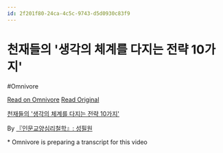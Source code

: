 ```yaml
---
id: 2f201f80-24ca-4c5c-9743-d5d0930c83f9
---
```


# 천재들의 '생각의 체계를 다지는 전략 10가지'
#Omnivore
 
[Read on Omnivore](https://omnivore.app/me/https-youtube-com-watch-v-w-e-fc-k-er-r-do-192c0b70581)
[Read Original](https://youtube.com/watch?v=wEFcKErR_Do)
 
[천재들의 '생각의 체계를 다지는 전략 10가지'](https://youtube.com/watch?v=wEFcKErR%5FDo)

By [『인문교양심리철학』: 성필원](https://www.youtube.com/@inmunhak)

\* Omnivore is preparing a transcript for this video